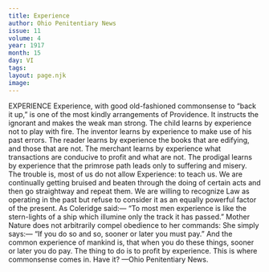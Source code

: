 ```yaml
---
title: Experience
author: Ohio Penitentiary News
issue: 11
volume: 4
year: 1917
month: 15
day: VI
tags:
layout: page.njk
image:
---
```

EXPERIENCE    Experience, with good old-fashioned commonsense to “back it up,” is one of the most kindly arrangements of Providence. It instructs the ignorant and makes the weak man strong. The child learns by experience not to play with fire. The inventor learns by experience to make use of his past errors. The reader learns by experience the books that are edifying, and those that are not. The merchant learns by experience what transactions are conducive to profit and what are not. The prodigal learns by experience that the primrose path leads only to suffering and misery.       The trouble is, most of us do not allow Experience: to teach us. We are continually getting bruised and beaten through the doing of certain acts and then go straightway and repeat them. We are willing to recognize Law as operating in the past but refuse to consider it as an equally powerful factor of the present. As Coleridge said:— “To most men experience is like the stern-lights of a ship which illumine only the track it has passed.” Mother Nature does not arbitrarily compel obedience to her commands: She simply says:— “If you do so and so, sooner or later you must pay.” And the common experience of mankind is, that when you do these things, sooner or later you do pay. The thing to do is to profit by experience. This is where commonsense comes in. Have it?    —Ohio Penitentiary News. 
